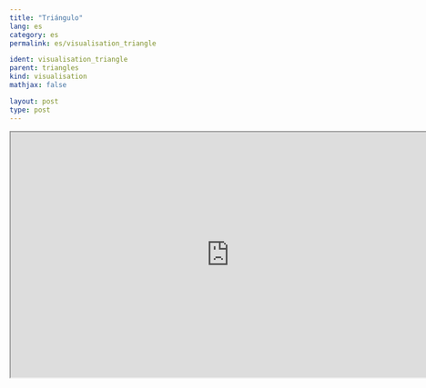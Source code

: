 ```yaml
---
title: "Triángulo"
lang: es
category: es
permalink: es/visualisation_triangle

ident: visualisation_triangle
parent: triangles
kind: visualisation
mathjax: false

layout: post
type: post
---
```


<div class="resource vid">
<iframe width="768" height="432"  align="middle"
src="http://www.youtube.com/embed/9f04OHOxOAE?rel=0">
</iframe>
<a class="ori" href="/images/codes/triangle.blend"></a></div>